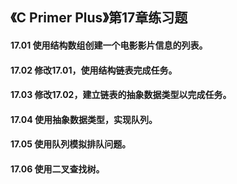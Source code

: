 ## 《C Primer Plus》第17章练习题

#### 17.01 使用结构数组创建一个电影影片信息的列表。

#### 17.02 修改17.01，使用结构链表完成任务。

#### 17.03 修改17.02，建立链表的抽象数据类型以完成任务。

#### 17.04 使用抽象数据类型，实现队列。

#### 17.05 使用队列模拟排队问题。

#### 17.06 使用二叉查找树。
